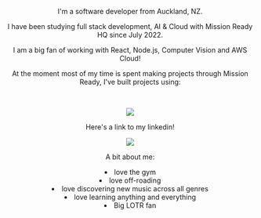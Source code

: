 <div align="center"<img src="https://readme-typing-svg.demolab.com?font=Fira+Code&pause=1000&width=435&lines=👋+Welcome+to+Darren's+GitHub"/>

I'm a software developer from Auckland, NZ.</p>

I have been studying full stack development, AI & Cloud with Mission Ready HQ since July 2022. </p>

I am a big fan of working with React, Node.js, Computer Vision and AWS Cloud! </p>

<p align="center">At the moment most of my time is spent making projects through Mission Ready, I've built projects using: </br> </p>
</br>

<p align="center">
  <a href="https://skillicons.dev">
    <img src="https://skillicons.dev/icons?i=html,css,tailwind,js,react,nodejs,express,git,github,docker,aws,azure,discord" />
  </a>
  <p>Here's a link to my linkedin!</p>
  <a href="https://www.linkedin.com/in/dcoopermatila/" target=__blank>
    <img src="https://skillicons.dev/icons?i=linkedin" />
  </a>
</p>

A bit about me: <br/>
<li> love the gym <br/>
<li> love off-roading <br/>
<li> love discovering new music across all genres <br/>
<li> love learning anything and everything <br/>
<li> Big LOTR fan <br/>
 </div>



<!---
DarrenCooperM/DarrenCooperM is a ✨ special ✨ repository because its `README.md` (this file) appears on your GitHub profile.
You can click the Preview link to take a look at your changes.
--->
